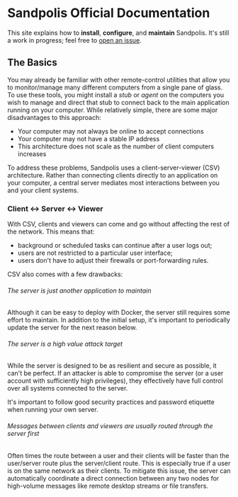 # Sandpolis Official Documentation

This site explains how to **install**, **configure**, and **maintain** Sandpolis. It's still a work in progress; feel free to <a href="https://github.com/Subterranean-Security/docs/issues" target="_blank">open an issue</a>.

## The Basics
You may already be familiar with other remote-control utilities that allow you to monitor/manage many different computers from a single pane of glass. To use these tools, you might install a *stub* or *agent* on the computers you wish to manage and direct that stub to connect back to the main application running on your computer. While relatively simple, there are some major disadvantages to this approach:

- Your computer may not always be online to accept connections
- Your computer may not have a stable IP address
- This architecture does not scale as the number of client computers increases

To address these problems, Sandpolis uses a client-server-viewer (CSV) architecture. Rather than connecting clients directly to an application on your computer, a central server mediates most interactions between you and your client systems.

### Client <-> Server <-> Viewer
With CSV, clients and viewers can come and go without affecting the rest of the network. This means that:

- background or scheduled tasks can continue after a user logs out;
- users are not restricted to a particular user interface;
- users don't have to adjust their firewalls or port-forwarding rules.

CSV also comes with a few drawbacks:

###### The server is just another application to maintain
Although it can be easy to deploy with Docker, the server still requires some effort to maintain. In addition to the initial setup, it's important to periodically update the server for the next reason below.

###### The server is a high value attack target
While the server is designed to be as resilient and secure as possible, it can't be perfect. If an attacker is able to compromise the server (or a user account with sufficiently high privileges), they effectively have full control over all systems connected to the server.

It's important to follow good security practices and password etiquette when running your own server.

###### Messages between clients and viewers are usually routed through the server first
Often times the route between a user and their clients will be faster than the user/server route plus the server/client route. This is especially true if a user is on the same network as their clients. To mitigate this issue, the server can automatically coordinate a direct connection between any two nodes for high-volume messages like remote desktop streams or file transfers.
